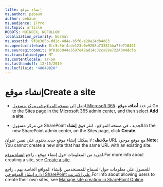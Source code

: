 ```yaml
---
title: إنشاء موقع
ms.author: pebaum
author: pebaum
ms.audience: ITPro
ms.topic: article
ROBOTS: NOINDEX, NOFOLLOW
localization_priority: Normal
ms.assetid: 9f8e385b-dd2c-4d4e-b5f0-e28a24db4d83
ms.openlocfilehash: 0fc5c5bf4cde123c0e9208b73382bba7fe716441
ms.sourcegitcommit: 0f0186044a3597e42ad14c32ca58e7224344dcfa
ms.translationtype: MT
ms.contentlocale: ar-SA
ms.lasthandoff: 12/15/2019
ms.locfileid: "40049828"
---
```

# <a name="create-a-site"></a><span data-ttu-id="f8450-102">إنشاء موقع</span><span class="sxs-lookup"><span data-stu-id="f8450-102">Create a site</span></span>

- <span data-ttu-id="f8450-103">انتقل إلى [صفحه المواقع في مركز مسؤول Microsoft 365](https://portal.office.com/adminportal/home#/SitesList)، ثم حدد **أضافه موقع**.</span><span class="sxs-lookup"><span data-stu-id="f8450-103">Go to the [Sites page in the Microsoft 365 admin center](https://portal.office.com/adminportal/home#/SitesList), and then select **Add a site**.</span></span> 
    
- <span data-ttu-id="f8450-104">في مركز مسؤول SharePoint الجديد ، في صفحه المواقع ، انقر فوق **إنشاء**.</span><span class="sxs-lookup"><span data-stu-id="f8450-104">In the new SharePoint admin center, on the Sites page, click **Create**.</span></span> 
    
<span data-ttu-id="f8450-105">**ملاحظه:** لا يمكنك إنشاء موقع جديد يحتوي علي نفس عنوان URL مع موقع موجود.</span><span class="sxs-lookup"><span data-stu-id="f8450-105">**Note:** You cannot create a new site that has the same URL with an existing site.</span></span> 
  
<span data-ttu-id="f8450-106">لمزيد من المعلومات حول إنشاء موقع ، راجع [إنشاء موقع](https://go.microsoft.com/fwlink/?linkid=866295).</span><span class="sxs-lookup"><span data-stu-id="f8450-106">For more info about creating a site, see [Create a site](https://go.microsoft.com/fwlink/?linkid=866295).</span></span>
  
<span data-ttu-id="f8450-107">للحصول علي معلومات حول السماح للمستخدمين بإنشاء المواقع الخاصة بهم ، راجع [أداره إنشاء الموقع في SharePoint علي الإنترنت](https://go.microsoft.com/fwlink/?linkid=866296).</span><span class="sxs-lookup"><span data-stu-id="f8450-107">For info about allowing users to create their own sites, see [Manage site creation in SharePoint Online](https://go.microsoft.com/fwlink/?linkid=866296).</span></span>
  

